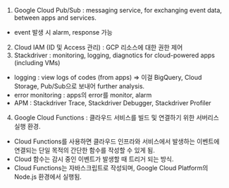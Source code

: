 1. Google Cloud Pub/Sub : messaging service, for exchanging event data, between apps and services.
  - event 발생 시 alarm, response 가능
2. Cloud IAM (ID 및 Access 관리) : GCP 리소스에 대한 권한 제어
3. Stackdriver : monitoring, logging, diagnotics for cloud-powered apps (including VMs)
  - logging : view logs of codes (from apps) => 이걸 BigQuery, Cloud Storage, Pub/Sub으로 보내어 further analysis.
  - error monitoring : apps의 error를 monitor, alarm
  - APM : Stackdriver Trace, Stackdriver Debugger, Stackdriver Profiler
4. Google Cloud Functions : 클라우드 서비스를 빌드 및 연결하기 위한 서버리스 실행 환경. 
  - Cloud Functions를 사용하면 클라우드 인프라와 서비스에서 발생하는 이벤트에 연결되는 단일 목적의 간단한 함수를 작성할 수 있게 됨.
  - Cloud 함수는 감시 중인 이벤트가 발생할 때 트리거 되는 방식.
  - Cloud Functions는 자바스크립트로 작성되며, Google Cloud Platform의 Node.js 환경에서 실행됨.
  
 


